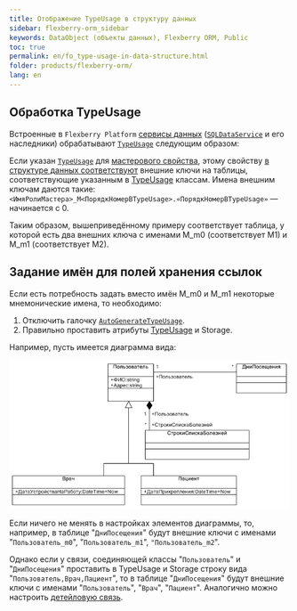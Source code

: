 ```yaml
---
title: Отображение TypeUsage в структуру данных
sidebar: flexberry-orm_sidebar
keywords: DataObject (объекты данных), Flexberry ORM, Public
toc: true
permalink: en/fo_type-usage-in-data-structure.html
folder: products/flexberry-orm/
lang: en
---
```


## Обработка TypeUsage

Встроенные в `Flexberry Platform` [сервисы данных](fo_data-service.html) ([`SQLDataService`](fo_sql-data-service.html) и его наследники) обрабатывают [`TypeUsage`](fo_type-usage-problem.html) следующим образом:

Если указан [`TypeUsage`](fo_type-usage-problem.html) для [мастерового свойства](fo_master-association.html), этому свойству [в структуре данных соответствуют](fo_storing-data-objects.html) внешние ключи на таблицы, соответствующие указанным в [TypeUsage](fo_type-usage-problem.html) классам. Имена внешним ключам даются такие: `<ИмяРолиМастера>_M<ПорядкНомерВTypeUsage>.«ПорядкНомерВTypeUsage»` — начинается с 0.


Таким образом, вышеприведённому примеру соответствует таблица, у которой есть два внешних ключа с именами M_m0 (соответствует M1) и M_m1 (соответствует M2).

## Задание имён для полей хранения ссылок

Если есть потребность задать вместо имён M_m0 и M_m1 некоторые мнемонические имена, то необходимо:

1. Отключить галочку [`AutoGenerateTypeUsage`](fo_master-association.html).
2. Правильно проставить атрибуты [TypeUsage](fo_type-usage-problem.html) и Storage.

Например, пусть имеется диаграмма вида:

![](/images/pages/products/flexberry-orm/type-usage-in-data-structure/type-usage-test.png)

Если ничего не менять в настройках элементов диаграммы, то, например, в таблице "`ДниПосещения`" будут внешние ключи с именами "`Пользователь_m0`", "`Пользователь_m1`", `"Пользователь_m2`". 

Однако если у связи, соединяющей классы "`Пользователь`" и "`ДниПосещения`" проставить в TypeUsage и Storage строку вида "`Пользователь,Врач,Пациент`", то в таблице "`ДниПосещения`" будут внешние ключи с именами "`Пользователь`", "`Врач`", "`Пациент`". Аналогично можно настроить [детейловую связь](fo_detail-associations-properties.html).

